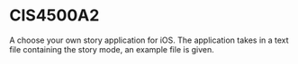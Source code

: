 # CIS4500A2
A choose your own story application for iOS. 
The application takes in a text file containing the story mode, an example file is given.
